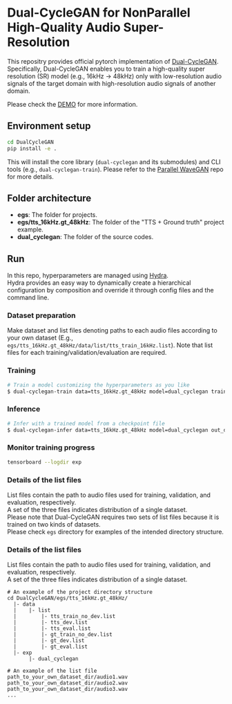 # Dual-CycleGAN for NonParallel High-Quality Audio Super-Resolution

This repositry provides official pytorch implementation of [Dual-CycleGAN](https://arxiv.org/abs/2210.15887).<br>
Specifically, Dual-CycleGAN enables you to train a high-quality super resolution (SR) model (e.g., 16kHz -> 48kHz) only with low-resolution audio signals of the target domain with high-resolution audio signals of another domain.

Please check the [DEMO](https://chomeyama.github.io/DualCycleGAN-Demo/) for more information.

## Environment setup

```bash
cd DualCycleGAN
pip install -e .
```

This will install the core library (`dual-cyclegan` and its submodules) and CLI tools (e.g., `dual-cyclegan-train`).
Please refer to the [Parallel WaveGAN](https://github.com/kan-bayashi/ParallelWaveGAN) repo for more details.

## Folder architecture

- **egs**:
The folder for projects.
- **egs/tts_16kHz.gt_48kHz**:
The folder of the "TTS + Ground truth" project example.
- **dual_cyclegan**:
The folder of the source codes.

## Run

In this repo, hyperparameters are managed using [Hydra](https://hydra.cc/docs/intro/).<br>
Hydra provides an easy way to dynamically create a hierarchical configuration by composition and override it through config files and the command line.

### Dataset preparation

Make dataset and list files denoting paths to each audio files according to your own dataset (E.g., `egs/tts_16kHz.gt_48kHz/data/list/tts_train_16kHz.list`). Note that list files for each training/validation/evaluation are required.

### Training

```bash
# Train a model customizing the hyperparameters as you like
$ dual-cyclegan-train data=tts_16kHz.gt_48kHz model=dual_cyclegan train=dual_cyclegan out_dir=exp/dual_cyclegan
```

### Inference

```bash
# Infer with a trained model from a checkpoint file
$ dual-cyclegan-infer data=tts_16kHz.gt_48kHz model=dual_cyclegan out_dir=exp/dual_cyclegan/wav checkpoint_path=exp/dual_cyclegan/checkpoint-600000steps.pkl
```

### Monitor training progress

```bash
tensorboard --logdir exp
```

### Details of the list files

List files contain the path to audio files used for training, validation, and evaluation, respectively. <br>
A set of the three files indicates distribution of a single dataset. <br>
Please note that Dual-CycleGAN requires two sets of list files because it is trained on two kinds of datasets. <br>
Please check `egs` directory for examples of the intended directory structure.

### Details of the list files

List files contain the path to audio files used for training, validation, and evaluation, respectively. <br>
A set of the three files indicates distribution of a single dataset. <br>

```
# An example of the project directory structure
cd DualCycleGAN/egs/tts_16kHz.gt_48kHz/
  |- data
  |    |- list
  |        |- tts_train_no_dev.list
  |        |- tts_dev.list
  |        |- tts_eval.list
  |        |- gt_train_no_dev.list
  |        |- gt_dev.list
  |        |- gt_eval.list
  |- exp
       |- dual_cyclegan
```

```
# An example of the list file
path_to_your_own_dataset_dir/audio1.wav
path_to_your_own_dataset_dir/audio2.wav
path_to_your_own_dataset_dir/audio3.wav
...
```
